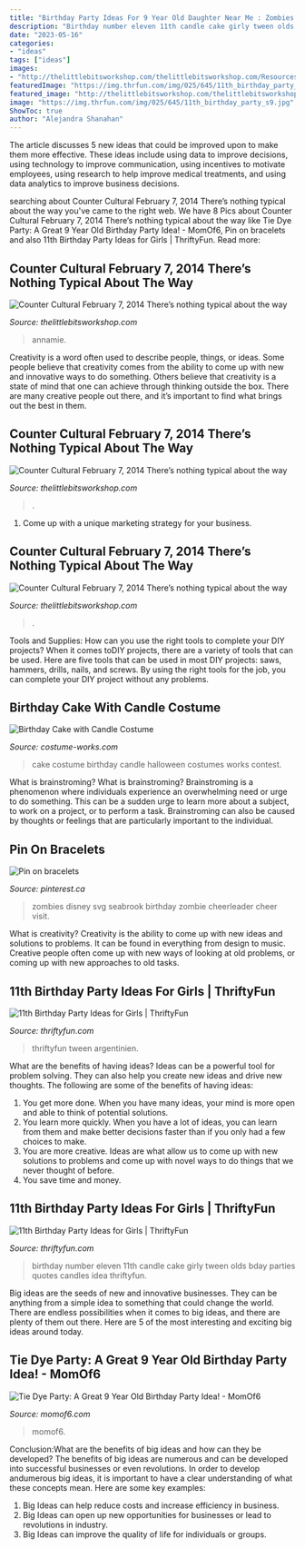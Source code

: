 ```yaml
---
title: "Birthday Party Ideas For 9 Year Old Daughter Near Me : Zombies Disney Svg Seabrook Birthday Zombie Cheerleader Cheer Visit"
description: "Birthday number eleven 11th candle cake girly tween olds bday parties quotes candles idea thriftyfun"
date: "2023-05-16"
categories:
- "ideas"
tags: ["ideas"]
images:
- "http://thelittlebitsworkshop.com/thelittlebitsworkshop.com/Resources/Archive_files/shapeimage_13.png"
featuredImage: "https://img.thrfun.com/img/025/645/11th_birthday_party_l9.jpg"
featured_image: "http://thelittlebitsworkshop.com/thelittlebitsworkshop.com/Resources/Archive_files/shapeimage_13.png"
image: "https://img.thrfun.com/img/025/645/11th_birthday_party_s9.jpg"
ShowToc: true
author: "Alejandra Shanahan"
---
```



The article discusses 5 new ideas that could be improved upon to make them more effective. These ideas include using data to improve decisions, using technology to improve communication, using incentives to motivate employees, using research to help improve medical treatments, and using data analytics to improve business decisions.

	

		
searching about Counter Cultural February 7, 2014 There’s nothing typical about the way you've came to the right web. We have 8 Pics about Counter Cultural February 7, 2014 There’s nothing typical about the way like Tie Dye Party: A Great 9 Year Old Birthday Party Idea! - MomOf6, Pin on bracelets and also 11th Birthday Party Ideas for Girls | ThriftyFun. Read more:
		
    
## Counter Cultural February 7, 2014 There’s Nothing Typical About The Way

<img loading=lazy src="http://thelittlebitsworkshop.com/thelittlebitsworkshop.com/Resources/Archive_files/shapeimage_13.png" onerror="this.onerror=null;this.src='https://tse2.mm.bing.net/th?id=OIP.ov6MYvazcU-FePXBYuvCYwAAAA&amp;pid=15.1';" alt="Counter Cultural February 7, 2014 There’s nothing typical about the way">

_Source: thelittlebitsworkshop.com_

>annamie. 

	

Creativity is a word often used to describe people, things, or ideas. Some people believe that creativity comes from the ability to come up with new and innovative ways to do something. Others believe that creativity is a state of mind that one can achieve through thinking outside the box. There are many creative people out there, and it’s important to find what brings out the best in them.

    
## Counter Cultural February 7, 2014 There’s Nothing Typical About The Way

<img loading=lazy src="http://thelittlebitsworkshop.com/thelittlebitsworkshop.com/Resources/Archive_files/shapeimage_21.png" onerror="this.onerror=null;this.src='https://tse3.mm.bing.net/th?id=OIP.rcT_XL8zWzVjQAzf-bg4dgAAAA&amp;pid=15.1';" alt="Counter Cultural February 7, 2014 There’s nothing typical about the way">

_Source: thelittlebitsworkshop.com_

>. 

	

1. Come up with a unique marketing strategy for your business.

    
## Counter Cultural February 7, 2014 There’s Nothing Typical About The Way

<img loading=lazy src="http://thelittlebitsworkshop.com/thelittlebitsworkshop.com/Resources/Archive_files/shapeimage_30.png" onerror="this.onerror=null;this.src='https://tse3.mm.bing.net/th?id=OIP.V0v_DJIbYxzMSKaQRWaSYgAAAA&amp;pid=15.1';" alt="Counter Cultural February 7, 2014 There’s nothing typical about the way">

_Source: thelittlebitsworkshop.com_

>. 

	

Tools and Supplies: How can you use the right tools to complete your DIY projects?
When it comes toDIY projects, there are a variety of tools that can be used. Here are five tools that can be used in most DIY projects: saws, hammers, drills, nails, and screws. By using the right tools for the job, you can complete your DIY project without any problems.

    
## Birthday Cake With Candle Costume

<img loading=lazy src="http://photos.costume-works.com/full/birthday_cake_with_candle.jpg" onerror="this.onerror=null;this.src='https://tse2.mm.bing.net/th?id=OIP.SqMLpwWzxIVlAMfXu5DzugHaJo&amp;pid=15.1';" alt="Birthday Cake with Candle Costume">

_Source: costume-works.com_

>cake costume birthday candle halloween costumes works contest. 

	

What is brainstroming?
What is brainstroming? Brainstroming is a phenomenon where individuals experience an overwhelming need or urge to do something. This can be a sudden urge to learn more about a subject, to work on a project, or to perform a task. Brainstroming can also be caused by thoughts or feelings that are particularly important to the individual.

    
## Pin On Bracelets

<img loading=lazy src="https://i.pinimg.com/736x/76/4c/43/764c43e4f372db1300233aa509f42142.jpg" onerror="this.onerror=null;this.src='https://tse2.mm.bing.net/th?id=OIP.IS3p-Y0HSiIRrbxx6XFprwHaHa&amp;pid=15.1';" alt="Pin on bracelets">

_Source: pinterest.ca_

>zombies disney svg seabrook birthday zombie cheerleader cheer visit. 

	

What is creativity?
Creativity is the ability to come up with new ideas and solutions to problems. It can be found in everything from design to music. Creative people often come up with new ways of looking at old problems, or coming up with new approaches to old tasks.

    
## 11th Birthday Party Ideas For Girls | ThriftyFun

<img loading=lazy src="https://img.thrfun.com/img/025/645/11th_birthday_party_l9.jpg" onerror="this.onerror=null;this.src='https://tse3.mm.bing.net/th?id=OIP.cQ6mFRXslkxSU9sPbtyJwgAAAA&amp;pid=15.1';" alt="11th Birthday Party Ideas for Girls | ThriftyFun">

_Source: thriftyfun.com_

>thriftyfun tween argentinien. 

	

What are the benefits of having ideas?
Ideas can be a powerful tool for problem solving. They can also help you create new ideas and drive new thoughts. The following are some of the benefits of having ideas: 
1. You get more done. When you have many ideas, your mind is more open and able to think of potential solutions. 
2. You learn more quickly. When you have a lot of ideas, you can learn from them and make better decisions faster than if you only had a few choices to make. 
3. You are more creative. Ideas are what allow us to come up with new solutions to problems and come up with novel ways to do things that we never thought of before. 
4. You save time and money.

    
## 11th Birthday Party Ideas For Girls | ThriftyFun

<img loading=lazy src="https://img.thrfun.com/img/025/645/11th_birthday_party_s9.jpg" onerror="this.onerror=null;this.src='https://tse4.mm.bing.net/th?id=OIP.81Y4uWDa2MEMklnZwYmMXAAAAA&amp;pid=15.1';" alt="11th Birthday Party Ideas for Girls | ThriftyFun">

_Source: thriftyfun.com_

>birthday number eleven 11th candle cake girly tween olds bday parties quotes candles idea thriftyfun. 

	

Big ideas are the seeds of new and innovative businesses. They can be anything from a simple idea to something that could change the world. There are endless possibilities when it comes to big ideas, and there are plenty of them out there. Here are 5 of the most interesting and exciting big ideas around today.

    
## Tie Dye Party: A Great 9 Year Old Birthday Party Idea! - MomOf6

<img loading=lazy src="https://www.momof6.com/wp-content/uploads/2013/03/Tie-Dye-Party.jpg" onerror="this.onerror=null;this.src='https://tse4.mm.bing.net/th?id=OIP.SEZlA2zuPuW8H2peWa5W0AHaKl&amp;pid=15.1';" alt="Tie Dye Party: A Great 9 Year Old Birthday Party Idea! - MomOf6">

_Source: momof6.com_

>momof6. 

	

Conclusion:What are the benefits of big ideas and how can they be developed?
The benefits of big ideas are numerous and can be developed into successful businesses or even revolutions. In order to develop andumerous big ideas, it is important to have a clear understanding of what these concepts mean. Here are some key examples: 
1. Big Ideas can help reduce costs and increase efficiency in business. 
2. Big Ideas can open up new opportunities for businesses or lead to revolutions in industry. 
3. Big Ideas can improve the quality of life for individuals or groups.

